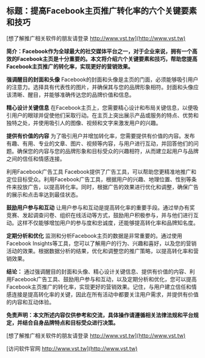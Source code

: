 ## **标题：提高Facebook主页推广转化率的六个关键要素和技巧**

[想了解推广相关软件的朋友请登录 http://www.vst.tw](http://www.vst.tw)

**简介：Facebook作为全球最大的社交媒体平台之一，对于企业来说，拥有一个高效的Facebook主页是十分重要的。本文将介绍六个关键要素和技巧，帮助您提高Facebook主页推广的转化率，实现更好的营销效果。**

**强调醒目的封面和头像**
Facebook的封面和头像是主页的门面，必须能够吸引用户的注意力。选择具有代表性的图片，并确保其与您的品牌形象相符。封面和头像应该清晰、醒目，并能够准确传达您的品牌价值和信息。

**精心设计关键信息**
在Facebook主页上，您需要精心设计和布局关键信息，以便吸引用户的眼球并促使他们采取行动。在主页上突出展示产品或服务的特点、优势和独特之处，并使用吸引人的图像、视频和文字来激发用户的兴趣。

**提供有价值的内容**
为了吸引用户并增加转化率，您需要提供有价值的内容。发布有趣、有用、专业的文章、图片、视频等内容，与用户进行互动，并回答他们的问题。确保您的内容与您的品牌形象和目标受众的兴趣相符，从而建立起用户与品牌之间的信任和情感连接。

利用Facebook广告工具
Facebook提供了广告工具，可以帮助您更精准地推广和定位目标受众。利用Facebook广告工具，根据用户的兴趣、地理位置、性别等条件来投放广告，以提高转化率。同时，根据广告的效果进行优化和调整，确保广告的展示和点击率达到最佳状态。

**鼓励用户参与和互动**
让用户参与和互动是提高转化率的重要手段。通过举办有奖竞赛、发起调查问卷、组织在线活动等方式，鼓励用户积极参与，并与他们进行互动。这样不仅能够增加用户的参与度和忠诚度，还能够提高转化率和品牌知名度。

**定期分析和优化**
监测和分析Facebook主页的数据是非常重要的。通过使用Facebook Insights等工具，您可以了解用户的行为、兴趣和喜好，以及您的营销活动的效果。根据数据分析的结果，优化和调整您的推广策略，以提高转化率和营销效果。

**结论：**
通过强调醒目的封面和头像、精心设计关键信息、提供有价值的内容、利用Facebook广告工具、鼓励用户参与和互动，以及定期分析和优化，您可以提高Facebook主页推广的转化率，实现更好的营销效果。记住，与用户建立信任和情感连接是提高转化率的关键，因此在所有活动中都要关注用户需求，并提供有价值的内容和互动体验。

**免责声明：本文所述内容仅供参考和交流，具体操作请遵循相关法律法规和平台规定，并结合自身品牌特点和目标受众进行决策。**

[想了解推广相关软件的朋友请登录 http://www.vst.tw](http://www.vst.tw)


[访问软件官网 http://www.vst.tw](http://www.vst.tw)
